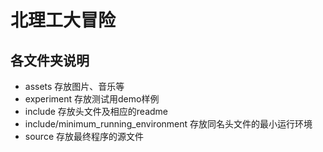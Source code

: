 # 北理工大冒险

## 各文件夹说明

* assets 存放图片、音乐等
* experiment 存放测试用demo样例
* include 存放头文件及相应的readme
* include/minimum_running_environment 存放同名头文件的最小运行环境
* source 存放最终程序的源文件